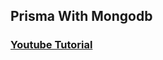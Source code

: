 ## Prisma With Mongodb

### [Youtube Tutorial](https://www.youtube.com/live/IiqhMNPWGEs?feature=shared)
